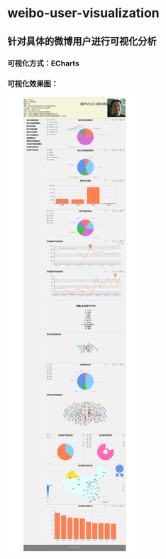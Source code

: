 # weibo-user-visualization
## 针对具体的微博用户进行可视化分析
### 可视化方式：ECharts
### 可视化效果图：
![微博用户可视化](https://github.com/xiaoguo16/weibo-user-visualization/blob/master/weibo-user.png)
